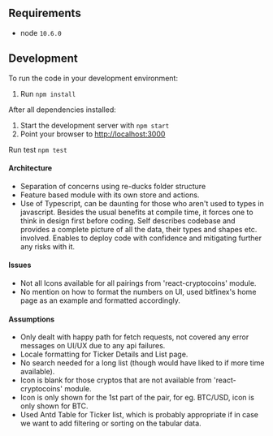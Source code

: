## Requirements
* node `10.6.0`

Development
-----------
To run the code in your development environment:

1. Run `npm install`

After all dependencies installed:

1. Start the development server with `npm start`
2. Point your browser to [http://localhost:3000](http://localhost:3000)

Run test
`npm test`

#### Architecture
- Separation of concerns using re-ducks folder structure
- Feature based module with its own store and actions.
- Use of Typescript, can be daunting for those who aren't used to types in javascript. 
Besides the usual benefits at compile time, it forces one to think in design first before coding. 
Self describes codebase and provides a complete picture of all the data, their types and shapes etc. involved.
Enables to deploy code with confidence and mitigating further any risks with it.

#### Issues
- Not all Icons available for all pairings from 'react-cryptocoins' module.
- No mention on how to format the numbers on UI, used bitfinex's home page as an example and formatted accordingly.

#### Assumptions

- Only dealt with happy path for fetch requests, not covered any error messages on UI/UX due to any api failures.
- Locale formatting for Ticker Details and List page.
- No search needed for a long list (though would have liked to if more time available).
- Icon is blank for those cryptos that are not available from 'react-cryptocoins' module.
- Icon is only shown for the 1st part of the pair, for eg. BTC/USD, icon is only shown for BTC.
- Used Antd Table for Ticker list, which is probably appropriate if in case we want to add filtering or sorting on the tabular data.